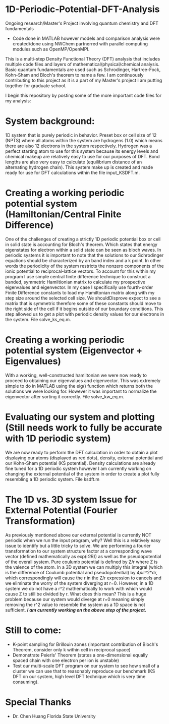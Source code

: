 # 1D-Periodic-Potential-DFT-Analysis
Ongoing research/Master's Project involving quantum chemistry and DFT fundamentals

* Code done in MATLAB however models and comparison analysis were created/done using NWChem partnerred with parallel computing modules such as OpenMP/OpenMPI.


This is a multi-step Density Functional Theory (DFT) analysis that includes multiple code files and layers of mathematical/physical/chemical analysis. Basic quantum fundamentals are used such as Schrodinger, Hartree-Fock, Kohn-Sham and Bloch's theorem to name a few. I am continuously contributing to this project as it is a part of my Master's project I am putting together for graduate school.

I begin this repository by posting some of the more important code files for my analysis: 

# System background:
  1D system that is purely periodic in behavior. Preset box or cell size of 12 (NPTS) where all atoms within the system are hydrogens (1.0) which means there are also 12 electrons in the system respectively. Hydrogen was a perfect starting atom to use for this system because its energy levels and chemical makeup are relatively easy to use for our purposes of DFT. Bond lengths are also very easy to calculate (equilibrium distance of an alternating hydrogen chain). This system make up is created and made ready for use for DFT calculations within the file input_KSDFT.m.
  
# Creating a working periodic potential system (Hamiltonian/Central Finite Difference)
  One of the challenges of creating a strictly 1D periodic potential box or cell in solid state is accounting for Bloch's theorem. Which states that energy eigenstates for electron within a solid state can be seen as bloch waves. In periodic systems it is important to note that the solutions to our Schrodinger equations should be characterized by an band index and a k point. In other words the periodicity of the system restricts the nonzero components of the ionic potential to reciprocal-lattice vectors. To account for this within my program I use simple central finite difference technique to construct a banded, symmetric Hamiltionian matrix to calculate my prospective eigenvalues and eigenvector. In my case I specifically use fourth-order Finite Difference constants to load my Hamiltonian matrix along with my step size around the selected cell size. We shouldDisprove expect to see a matrix that is symmetric therefore some of these constants should move to the right side of the cell if it begins outside of our boundary conditions. This step allowed us to get a plot with periodic density values for our electrons in the system. File solve_ks_eq.m.
  
# Creating a working periodic potential system (Eigenvector + Eigenvalues)
  With a working, well-constructed hamiltonian we were now ready to proceed to obtaining our eigenvalues and eigenvector. This was extremely simple to do in MATLAB using the eig() function which returns both the solutions we were looking for. However it was important to normalize the eigenvector after sorting it correctly. File solve_kw_eq.m. 
  
# Evaluating our system and plotting (Still needs work to fully be accurate with 1D periodic system)
  We are now ready to perform the DFT calculation in order to obtain a plot displaying our atoms (displayed as red dots), density, external potential and our Kohn-Sham potential (KS potential). Density calculations are already fine tuned for a 1D periodic system however I am currently working on changing the external potential of the system in order to create a plot fully resembling a 1D periodic system. File ksdft.m
  
# The 1D vs. 3D system Issue for External Potential (Fourier Transformation)
  As previously mentioned above our external potential is currently NOT periodic when we run the input program, why? Well this is a relatively easy issue to identify but a little tricky to solve. We are performing a fourier transformation to our system structure factor at a corresponding wave vector (defined mathematically as exp(i*G*R)) as well as the pseudopotential of the overall system. Pure coulumb potential is defined by Z/r where Z is the valence of the atom. In a 3D system we can multiply this integral (which is the difference of Coulumb potential and pseudopotential) by 4*pi*r^2*dr, which correspondingly will cause the r in the Z/r expression to cancels and we eliminate the worry of the system diverging at r=0. However, in a 1D system we do not have a r^2 mathematically to work with which would cause Z to still be divided by r. What does this mean? This is a huge problem because our system would diverge at r=0 meaning simply removing the r^2 value to resemble the system as a 1D space is not sufficient. 
***I am currently working on the above step of the project.***
  
# Still to come:

  * K-point sampling for Brillouin zones (important contribution of Bloch's Theorem, consider only k within cell in reciprocal space)
  * Demonstrate Peierls' Theorem (states a one-dimensional equally spaced chain with one electron per ion is unstable)
  * Test our multi-scale DFT program on our system to see how small of a cluster we can use that to reasonably reproduce our benchmark (KS DFT on our system, high level DFT technique which is very time consuming).
  
# Special Thanks 
  * Dr. Chen Huang Florida State University
  
  
  
  
